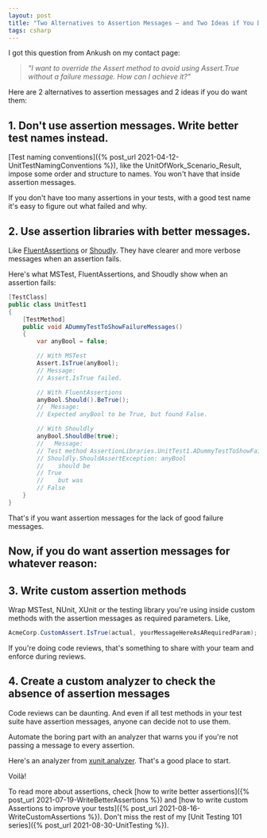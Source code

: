 ```yaml
---
layout: post
title: "Two Alternatives to Assertion Messages — and Two Ideas if You Do Want To Keep Them"
tags: csharp
---
```


I got this question from Ankush on my contact page:

> _"I want to override the Assert method to avoid using Assert.True without a failure message. How can I achieve it?"_

Here are 2 alternatives to assertion messages and 2 ideas if you do want them:

## 1. Don't use assertion messages. Write better test names instead.

[Test naming conventions]({% post_url 2021-04-12-UnitTestNamingConventions %}), like the UnitOfWork_Scenario_Result, impose some order and structure to names. You won't have that inside assertion messages.

If you don't have too many assertions in your tests, with a good test name it's easy to figure out what failed and why.

## 2. Use assertion libraries with better messages.

Like [FluentAssertions](https://github.com/fluentassertions/fluentassertions) or [Shoudly](https://github.com/shouldly/shouldly). They have clearer and more verbose messages when an assertion fails.

Here's what MSTest, FluentAssertions, and Shoudly show when an assertion fails:

```csharp
[TestClass]
public class UnitTest1
{
    [TestMethod]
    public void ADummyTestToShowFailureMessages()
    {
        var anyBool = false;

        // With MSTest
        Assert.IsTrue(anyBool);
        // Message:
        // Assert.IsTrue failed.

        // With FluentAssertions
        anyBool.Should().BeTrue();
        //  Message:
        // Expected anyBool to be True, but found False.

        // With Shouldly
        anyBool.ShouldBe(true);
        //   Message: 
        // Test method AssertionLibraries.UnitTest1.ADummyTestToShowFailureMessages threw exception: 
        // Shouldly.ShouldAssertException: anyBool
        //    should be
        // True
        //    but was
        // False
    }
}
```

That's if you want assertion messages for the lack of good failure messages.

## Now, if you do want assertion messages for whatever reason:

## 3. Write custom assertion methods

Wrap MSTest, NUnit, XUnit or the testing library you're using inside custom methods with the assertion messages as required parameters. Like,

```csharp
AcmeCorp.CustomAssert.IsTrue(actual, yourMessageHereAsARequiredParam);
```

If you're doing code reviews, that's something to share with your team and enforce during reviews.

## 4. Create a custom analyzer to check the absence of assertion messages

Code reviews can be daunting. And even if all test methods in your test suite have assertion messages, anyone can decide not to use them.

Automate the boring part with an analyzer that warns you if you're not passing a message to every assertion.

Here's an analyzer from [xunit.analyzer](https://github.com/xunit/xunit.analyzers/blob/main/src/xunit.analyzers/X2000/AssertEqualShouldNotBeUsedForNullCheck.cs). That's a good place to start.

Voilà!

To read more about assertions, check [how to write better assertions]({% post_url 2021-07-19-WriteBetterAssertions %}) and [how to write custom Assertions to improve your tests]({% post_url 2021-08-16-WriteCustomAssertions %}). Don't miss the rest of my [Unit Testing 101 series]({% post_url 2021-08-30-UnitTesting %}).
